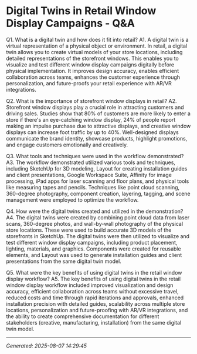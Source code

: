 # Digital Twins in Retail  Window Display Campaigns  - Q&A

Q1. What is a digital twin and how does it fit into retail?
A1. A digital twin is a virtual representation of a physical object or environment. In retail, a digital twin allows you to create virtual models of your store locations, including detailed representations of the storefront windows. This enables you to visualize and test different window display campaigns digitally before physical implementation. It improves design accuracy, enables efficient collaboration across teams, enhances the customer experience through personalization, and future-proofs your retail experience with AR/VR integrations.

Q2. What is the importance of storefront window displays in retail?
A2. Storefront window displays play a crucial role in attracting customers and driving sales. Studies show that 80% of customers are more likely to enter a store if there's an eye-catching window display, 24% of people report making an impulse purchase due to attractive displays, and creative window displays can increase foot traffic by up to 40%. Well-designed displays communicate the brand identity, showcase products, highlight promotions, and engage customers emotionally and creatively.

Q3. What tools and techniques were used in the workflow demonstrated?
A3. The workflow demonstrated utilized various tools and techniques, including SketchUp for 3D modeling, Layout for creating installation guides and client presentations, Google Workspace Suite, Affinity for image processing, iPad apps for laser scanning and floor plans, and physical tools like measuring tapes and pencils. Techniques like point cloud scanning, 360-degree photography, component creation, layering, tagging, and scene management were employed to optimize the workflow.

Q4. How were the digital twins created and utilized in the demonstration?
A4. The digital twins were created by combining point cloud data from laser scans, 360-degree photos, and wall-by-wall photography of the physical store locations. These were used to build accurate 3D models of the storefronts in SketchUp. The digital twins were then utilized to visualize and test different window display campaigns, including product placement, lighting, materials, and graphics. Components were created for reusable elements, and Layout was used to generate installation guides and client presentations from the same digital twin model.

Q5. What were the key benefits of using digital twins in the retail window display workflow?
A5. The key benefits of using digital twins in the retail window display workflow included improved visualization and design accuracy, efficient collaboration across teams without excessive travel, reduced costs and time through rapid iterations and approvals, enhanced installation precision with detailed guides, scalability across multiple store locations, personalization and future-proofing with AR/VR integrations, and the ability to create comprehensive documentation for different stakeholders (creative, manufacturing, installation) from the same digital twin model.

---
*Generated: 2025-08-07 14:29:45*
